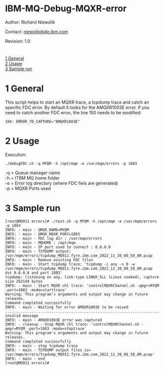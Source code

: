 # IBM-MQ-Debug-MQXR-error

Author: Richard Niewolik

Contact: niewolik@de.ibm.com

Revision: 1.0

#

[1 General](#1-general) <BR>
[2 Usage](#2-usage) <BR>
[3 Sample run](#3-sample-run)


1 General
=========

This script helps to start an MQXR trace, a tcpdump trace and catch an specific FDC error.
By default it looks for the AMQXR1003E error. If you need to catch another FDC error, the line 150 needs to be modified:
        
    104: ERROR_TO_CAPTURE="AMQXR1003E"

2 Usage
=======

Execution:

    ./debugFDC.sh -q MYQM -h /opt/mqm -e /var/mqm/errors -p 1883

  
  -q  = Queue manager name <BR>
  -h  = ITBM MQ home folder <BR>
  -e  = Error log directory (where FDC fiels are generated) <BR>
  -p  = MQXR Ports used
  

3 Sample run
=============
```
[root@MQ911 errors]# ./test.sh -q MYQM -h /opt/mqm -e /var/mqm/errors -p 1883
INFO: - main - QMGR_NAME=MYQM
INFO: - main - QMGR_MQXR_PORT=1883
INFO: - main - FDC log dir : /var/mqm/errors
INFO: - main - MQHOME : /opt/mqm
INFO: - main - IP port used to connect : 0.0.0.0
INFO: - main - TCPDUMP output: /var/mqm/errors/tcpdump_MQ911.fyre.ibm.com_2022_11_30_08_58_AM.pcap
INFO: - main - Remove existing FDC files
INFO: - main - Start tcpdump trace: 'tcpdump -i any -s 0 -w /var/mqm/errors/tcpdump_MQ911.fyre.ibm.com_2022_11_30_08_58_AM.pcap dst 0.0.0.0 and port 1883'
tcpdump: listening on any, link-type LINUX_SLL (Linux cooked), capture size 262144 bytes
INFO: - main - Start MQXR chl trace: 'controlMQXRChannel.sh -qmgr=MYQM -port=1883 -mode=starttrace'
Warning: This program's arguments and output may change in future releases.
Command completed successfully
INFO: - main - Waiting for error AMQXR1003E to be raised
....................................................................................................................................................AMQXR1003E:an invalid message
INFO: - main - AMQXR1003E error was captured
INFO: - cleanup - Stop MQXR chl trace: 'controlMQXRChannel.sh -qmgr=MYQM -port=1883 -mode=stoptrace'
Warning: This program's arguments and output may change in future releases.
Command completed successfully
INFO: - main - stop tcpdump trace
INFO: - main - TCPDUMP output files is= /var/mqm/errors/tcpdump_MQ911.fyre.ibm.com_2022_11_30_08_58_AM.pcap'
INFO: - main - end
[root@MQ911 errors]#
```

